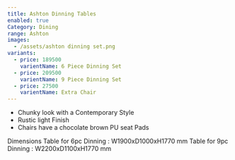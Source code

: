 ```yaml
---
title: Ashton Dinning Tables
enabled: true
Category: Dining
range: Ashton
images:
  - /assets/ashton dinning set.png
variants:
  - price: 189500
    varientName: 6 Piece Dinning Set
  - price: 209500
    varientName: 9 Piece Dinning Set
  - price: 27500
    varientName: Extra Chair
---
```


* Chunky look with a Contemporary Style
* Rustic light Finish
* Chairs have a chocolate brown PU seat Pads

Dimensions
Table for 6pc Dinning : W1900xD1000xH1770 mm
Table for 9pc Dinning : W2200xD1100xH1770 mm